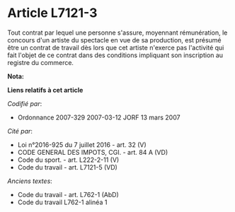 # Article L7121-3

Tout contrat par lequel une personne s'assure, moyennant rémunération, le concours d'un artiste du spectacle en vue de sa
production, est présumé être un contrat de travail dès lors que cet artiste n'exerce pas l'activité qui fait l'objet de ce
contrat dans des conditions impliquant son inscription au registre du commerce.

**Nota:**



**Liens relatifs à cet article**

_Codifié par_:

  - Ordonnance 2007-329 2007-03-12 JORF 13 mars 2007

_Cité par_:

  - Loi n°2016-925 du 7 juillet 2016 - art. 32 (V)
  - CODE GENERAL DES IMPOTS, CGI. - art. 84 A (VD)
  - Code du sport. - art. L222-2-11 (V)
  - Code du travail - art. L7121-5 (VD)

_Anciens textes_:

  - Code du travail - art. L762-1 (AbD)
  - Code du travail L762-1 alinéa 1
